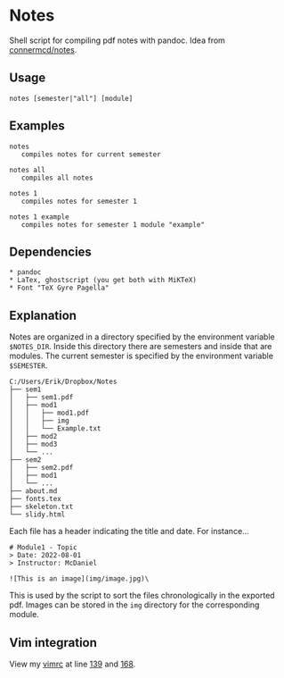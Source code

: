 # Notes

Shell script for compiling pdf notes with pandoc.
Idea from [connermcd/notes](https://github.com/connermcd/notes).

## Usage

    notes [semester|"all"] [module]

## Examples

    notes
       compiles notes for current semester

    notes all
       compiles all notes

    notes 1
       compiles notes for semester 1

    notes 1 example
       compiles notes for semester 1 module "example"

## Dependencies
    * pandoc
    * LaTex, ghostscript (you get both with MiKTeX)
    * Font "TeX Gyre Pagella"

## Explanation

Notes are organized in a directory specified by the environment variable `$NOTES_DIR`. Inside this directory there are semesters and inside that are modules. The current semester is specified by the environment variable `$SEMESTER`.

    C:/Users/Erik/Dropbox/Notes
    ├── sem1
    │   ├── sem1.pdf
    │   ├── mod1
    │   │   ├── mod1.pdf
    │   │   ├── img
    │   │   └── Example.txt
    │   ├── mod2
    │   ├── mod3
    │   └── ...
    ├── sem2
    │   ├── sem2.pdf
    │   ├── mod1
    │   └── ...
    ├── about.md
    ├── fonts.tex
    ├── skeleton.txt
    └── slidy.html

Each file has a header indicating the title and date. For instance...

    # Module1 - Topic
    > Date: 2022-08-01
    > Instructor: McDaniel

    ![This is an image](img/image.jpg)\

This is used by the script to sort the files chronologically in the exported pdf. Images can be stored in the `img` directory for the corresponding module.

## Vim integration

View my [vimrc](https://github.com/erikrl2/dotfiles-win/blob/36e06fd33b5f751cb29786915b3bbd14c1ccbe91/vimfiles/vimrc) at line [139](https://github.com/erikrl2/dotfiles-win/blob/36e06fd33b5f751cb29786915b3bbd14c1ccbe91/vimfiles/vimrc#L139) and [168](https://github.com/erikrl2/dotfiles-win/blob/36e06fd33b5f751cb29786915b3bbd14c1ccbe91/vimfiles/vimrc#L168).
